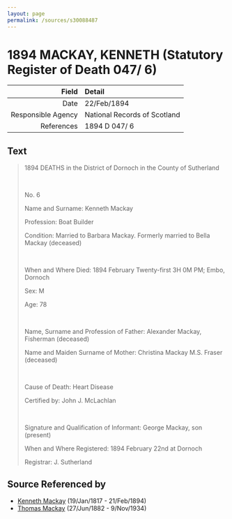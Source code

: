 ```yaml
---
layout: page
permalink: /sources/s30088487
---
```


# 1894 MACKAY, KENNETH (Statutory Register of Death 047/ 6)

Field | Detail
---:|:---
Date | 22/Feb/1894
Responsible Agency | National Records of Scotland
References | 1894 D 047/ 6

## Text

> 1894 DEATHS in the District of Dornoch in the County of Sutherland
>
> <br/>
>
> No. 6
>
> Name and Surname: Kenneth Mackay
>
> Profession: Boat Builder
>
> Condition: Married to Barbara Mackay. Formerly married to Bella Mackay (deceased)
>
> <br/>
>
> When and Where Died: 1894 February Twenty-first 3H 0M PM; Embo, Dornoch
>
> Sex: M
>
> Age: 78
>
> <br/>
>
> Name, Surname and Profession of Father: Alexander Mackay, Fisherman (deceased)
>
> Name and Maiden Surname of Mother: Christina Mackay M.S. Fraser (deceased)
>
> <br/>
>
> Cause of Death: Heart Disease
>
> Certified by: John J. McLachlan
>
> <br/>
>
> Signature and Qualification of Informant: George Mackay, son (present)
>
> When and Where Registered: 1894 February 22nd at Dornoch
>
> Registrar: J. Sutherland
>

## Source Referenced by

* [Kenneth Mackay](../people/@21362348@-kenneth-mackay-b1817-1-19-d1894-2-21.md) (19/Jan/1817 - 21/Feb/1894)
* [Thomas Mackay](../people/@5045152@-thomas-mackay-b1882-6-27-d1934-11-9.md) (27/Jun/1882 - 9/Nov/1934)
